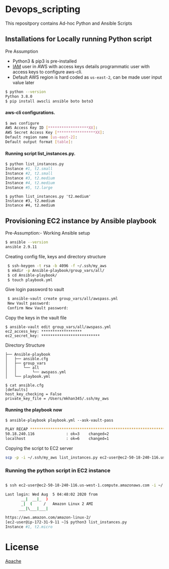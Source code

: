 # Devops_scripting

This repositpory contains Ad-hoc Python and Ansible Scripts

## Installations for Locally running Python script
Pre Assumption 
- Python3 & pip3 is pre-installed
- [IAM](https://console.aws.amazon.com/iam/home?region=us-east-2#/users) user in AWS with access keys details programmatic user with access keys to configure aws-cli.
- Default AWS region is hard coded as `us-east-2`, can be made user input value later
```bash
$ python --version
Python 3.8.0
$ pip install awscli ansible boto boto3
```
#### aws-cli configurations.
```bash
$ aws configure
AWS Access Key ID [******************XX]:
AWS Secret Access Key [*****************XX]:
Default region name [us-east-2]:
Default output format [table]:
```
#### Running script list_instances.py.
```bash
$ python list_instances.py
Instance #1, t2.small
Instance #2, t2.small
Instance #3, t2.medium
Instance #4, t2.medium
Instance #5, t2.large
```
```
$ python list_instances.py 't2.medium'
Instance #3, t2.medium
Instance #4, t2.medium
```
## Provisioning EC2 instance by Ansible playbook

Pre-Assumption:- Working Ansible setup
```bash
$ ansible --version
ansible 2.9.11
```
Creating config file, keys and directory structure
```bash
 $ ssh-keygen -t rsa -b 4096 -f ~/.ssh/my_aws
 $ mkdir -p Ansible-playbook/group_vars/all/
 $ cd Ansible-playbook/
 $ touch playbook.yml
```
Give login password to vault 
```bash
 $ ansible-vault create group_vars/all/awspass.yml
 New Vault password:
 Confirm New Vault password:
```
Copy the keys in the vault file 
```
$ ansible-vault edit group_vars/all/awspass.yml
ec2_access_key: ******************
ec2_secret_key: **************************
```
Directory Structure
```
├── Ansible-playbook
│   ├── ansible.cfg
│   ├── group_vars
│   │   └── all
│   │       └── awspass.yml
│   └── playbook.yml
```
```
$ cat ansible.cfg
[defaults]
host_key_checking = False
private_key_file = /Users/mkhan345/.ssh/my_aws
```
#### Running the playbook now
```
$ ansible-playbook playbook.yml --ask-vault-pass
```
```bash
PLAY RECAP ***************************************************************************
50.18.240.116              : ok=3    changed=2
localhost                  : ok=6    changed=1
```
Copying the script to EC2 server
```bash
scp -p -i ~/.ssh/my_aws list_instances.py ec2-user@ec2-50-18-240-116.us-west-1.compute.amazonaws.com:
```
### Running the python script in EC2 instance
```bash

$ ssh ec2-user@ec2-50-18-240-116.us-west-1.compute.amazonaws.com -i ~/.ssh/my_aws

Last login: Wed Aug  5 04:48:02 2020 from 
       __|  __|_  )
       _|  (     /   Amazon Linux 2 AMI
      ___|\___|___|

https://aws.amazon.com/amazon-linux-2/
[ec2-user@ip-172-31-9-11 ~]$ python3 list_instances.py
Instance #1, t2.micro
```
# License
[Apache](https://choosealicense.com/licenses/mit/)
